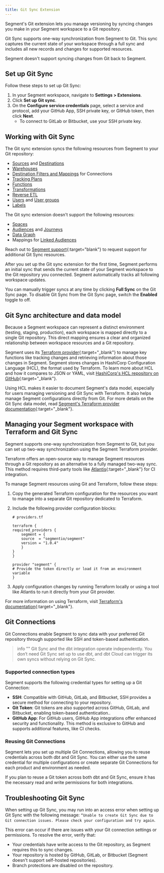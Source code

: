 ```yaml
---
title: Git Sync Extension
---
```


Segment's Git extension lets you manage versioning by syncing changes you make in your Segment workspace to a Git repository.

Git Sync supports one-way synchronization from Segment to Git. This sync captures the current state of your workspace through a full sync and includes all new records and changes for supported resources.

Segment doesn't support syncing changes from Git back to Segment.

## Set up Git Sync

Follow these steps to set up Git Sync:

1. In your Segment workspace, navigate to **Settings > Extensions**.
2. Click **Set up Git sync**.
3. On the **Configure service credentials** page, select a service and protocol, add your GitHub App, SSH private key, or GitHub token, then click **Next**.
    - To connect to GitLab or Bitbucket, use your SSH private key.

## Working with Git Sync

The Git sync extension syncs the following resources from Segment to your Git repository:

- [Sources](/docs/connections/sources/) and [Destinations](/docs/connections/destinations/)
- [Warehouses](/docs/connections/storage/warehouses/)
- [Destination Filters and Mappings](/docs/connections/destinations/destination-filters/) for Connections
- [Tracking Plans](/docs/protocols/tracking-plan/create/)
- [Functions](/docs/connections/functions/)
- [Transformations](/docs/protocols/transform/)
- [Reverse ETL](/docs/connections/reverse-etl/)
- [Users](/docs/segment-app/iam/concepts/#team-members) and [User groups](/docs/segment-app/iam/concepts/#user-groups)
- [Labels](/docs/segment-app/iam/labels/#where-can-i-create-labels)

The Git sync extension doesn't support the following resources:

- [Spaces](/docs/segment-app/workspace-home/)
- [Audiences](/docs/engage/audiences/) and [Journeys](/docs/engage/journeys/)
- [Data Graph](/docs/unify/data-graph/)
- Mappings for [Linked Audiences](/docs/engage/audiences/linked-audiences/)

Reach out to [Segment support](https://app.segment.com/workspaces?contact=1){:target="blank"} to request support for additional Git Sync resources.

After you set up the Git sync extension for the first time, Segment performs an initial sync that sends the current state of your Segment workspace to the Git repository you connected. Segment automatically tracks all following workspace updates.

You can manually trigger syncs at any time by clicking **Full Sync** on the Git Sync page. To disable Git Sync from the Git Sync page, switch the **Enabled** toggle to off.

## Git Sync architecture and data model

Because a Segment workspace can represent a distinct environment (testing, staging, production), each workspace is mapped directly to a single Git repository. This direct mapping ensures a clear and organized relationship between workspace resources and a Git repository.

Segment uses its [Terraform provider](https://registry.terraform.io/providers/segmentio/segment/1.0.3){:target="_blank"} to manage key functions like tracking changes and retrieving information about those changes in Segment. Segment stores changes in HashiCorp Configuration Language (HCL), the format used by Terraform. To learn more about HCL and how it compares to JSON or YAML, visit [HashiCorp's HCL repository on GitHub](https://github.com/hashicorp/hcl){:target="_blank"}.

Using HCL makes it easier to document Segment's data model, especially for users managing versioning and Git Sync with Terraform. It also helps manage Segment configurations directly from Git. For more details on the Git Sync data model, read [Segment's Terraform provider documentation](https://registry.terraform.io/providers/segmentio/segment/latest/docs){:target="_blank"}.

## Managing your Segment workspace with Terraform and Git Sync

Segment supports one-way synchronization from Segment to Git, but you can set up two-way synchronization using the Segment Terraform provider.

Terraform offers an open-source way to manage Segment resources through a Git repository as an alternative to a fully managed two-way sync. This method requires third-party tools like [Atlantis](https://www.runatlantis.io/){:target="_blank"} for CI integration.

To manage Segment resources using Git and Terraform, follow these steps:

1. Copy the generated Terraform configuration for the resources you want to manage into a separate Git repository dedicated to Terraform.
2. Include the following provider configuration blocks:

    ```hcl
    # providers.tf

    terraform {
    required_providers {
        segment = {
        source  = "segmentio/segment"
        version = "1.0.4"
        }
    }
    }

    provider "segment" {
    # Provide the token directly or load it from an environment variable
    }
    ```
3. Apply configuration changes by running Terraform locally or using a tool like Atlantis to run it directly from your Git provider.


For more information on using Terraform, visit [Terraform's documentation](https://developer.hashicorp.com/terraform/docs){:target="_blank"}.

## Git Connections

Git Connections enable Segment to sync data with your preferred Git repository through supported like SSH and token-based authentication.

> info ""
> Git Sync and the dbt integration operate independently. You don’t need Git Sync set up to use dbt, and dbt Cloud can trigger its own syncs without relying on Git Sync.

### Supported connection types

Segment supports the following credential types for setting up a Git Connection:

- **SSH**: Compatible with GitHub, GitLab, and Bitbucket, SSH provides a secure method for connecting to your repository.
- **Git Token**: Git tokens are also supported across GitHub, GitLab, and Bitbucket, enabling token-based authentication..
- **GitHub App**: For GitHub users, GitHub App integrations offer enhanced security and functionality. This method is exclusive to GitHub and supports additional features, like CI checks.

### Reusing Git Connections

Segment lets you set up multiple Git Connections, allowing you to reuse credentials across both dbt and Git Sync. You can either use the same credential for multiple configurations or create separate Git Connections for each product and environment as needed.

If you plan to reuse a Git token across both dbt and Git Sync, ensure it has the necessary read and write permissions for both integrations.

## Troubleshooting Git Sync

When setting up Git Sync, you may run into an access error when setting up Git Sync with the following message: `“Unable to create Git Sync due to Git connection issues. Please check your configuration and try again`.

This error can occur if there are issues with your Git connection settings or permissions. To resolve the error, verify that:

- Your credentials have write access to the Git repository, as Segment requires this to sync changes.
- Your repository is hosted by GitHub, GitLab, or Bitbucket (Segment doesn't support self-hosted repositories).
- Branch protections are disabled on the repository.
